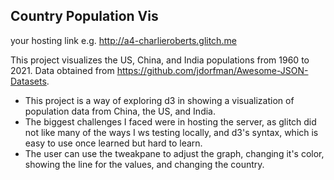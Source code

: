 ## Country Population Vis

your hosting link e.g. http://a4-charlieroberts.glitch.me

This project visualizes the US, China, and India populations from 1960 to 2021. Data obtained from https://github.com/jdorfman/Awesome-JSON-Datasets.

- This project is a way of exploring d3 in showing a visualization of population data from China, the US, and India.
- The biggest challenges I faced were in hosting the server, as glitch did not like many of the ways I ws testing locally, and d3's syntax, which is easy to use once learned but hard to learn.
- The user can use the tweakpane to adjust the graph, changing it's color, showing the line for the values, and changing the country.